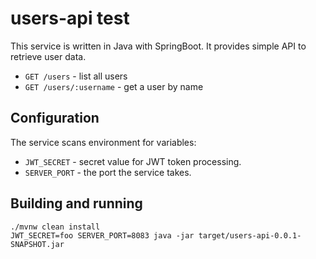 # users-api test
This service is written in Java with SpringBoot. It provides simple API to retrieve user data.

- `GET /users` - list all users
- `GET /users/:username` - get a user by name

## Configuration

The service scans environment for variables:
- `JWT_SECRET` - secret value for JWT token processing.
- `SERVER_PORT` - the port the service takes.

## Building and running

```
./mvnw clean install
JWT_SECRET=foo SERVER_PORT=8083 java -jar target/users-api-0.0.1-SNAPSHOT.jar
```